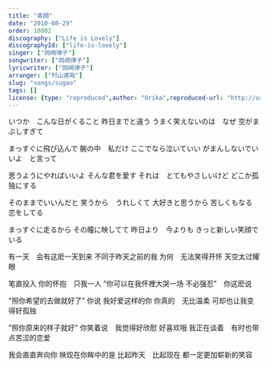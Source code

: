 ```yaml
---
title: "素顔"
date: "2010-08-29"
order: 10802
discography: ["Life is Lovely"]
discographyId: ["life-is-lovely"]
singer: ["岡崎律子"]
songwriter: ["岡崎律子"]
lyricwriter: ["岡崎律子"]
arranger: ["村山達哉"]
slug: "songs/sugao"
tags: []
license: {type: "reproduced",author: "Orika",reproduced-url: "http://orikamushi.myweb.hinet.net/",reproduced-website: "織歌蟲網站"}
---
```


いつか　こんな日がくること 
昨日までと違う 
うまく笑えないのは　なぜ 
空がまぶしすぎて 

まっすぐに飛び込んで 
腕の中　私だけ 
ここでなら泣いていい 
がまんしないでいいよ　と言って 

思うようにやればいいよ 
そんな君を愛す 
それは　とてもやさしいけど 
どこか孤独にする 

そのままでいいんだと 
笑うから　うれしくて 
大好きと思うから 
苦しくもなる　恋をしてる 

まっすぐに走るから 
その瞳に映してて 
昨日より　今よりも 
きっと新しい笑顔でいる

有一天　会有这麽一天到来
不同于昨天之前的我
为何　无法笑得开怀
天空太过耀眼

笔直投入
你的怀抱　只我一人
”你可以在我怀裡大哭一场
不必强忍”　你这麽说

"照你希望的去做就好了" 你说
我好爱这样的你
你真的　无比温柔
可却也让我变得好孤独

"照你原来的样子就好"
你笑着说　我觉得好欣慰
好喜欢哦
我正在谈着　有时也带点苦涩的恋爱

我会直直奔向你
映现在你眸中的是
比起昨天　比起现在
都一定更加崭新的笑容
